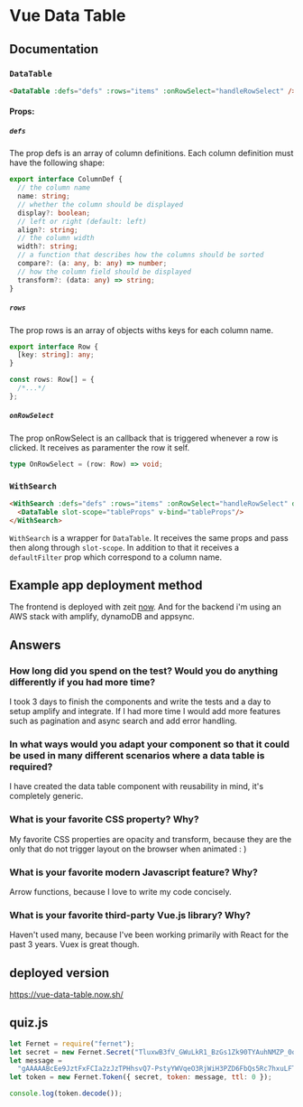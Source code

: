 # Vue Data Table

## Documentation

### `DataTable`

```html
<DataTable :defs="defs" :rows="items" :onRowSelect="handleRowSelect" />
```

#### Props:

##### `defs`

The prop defs is an array of column definitions. Each column definition must have the following shape:

```ts
export interface ColumnDef {
  // the column name
  name: string;
  // whether the column should be displayed
  display?: boolean;
  // left or right (default: left)
  align?: string;
  // the column width
  width?: string;
  // a function that describes how the columns should be sorted
  compare?: (a: any, b: any) => number;
  // how the column field should be displayed
  transform?: (data: any) => string;
}
```

##### `rows`

The prop rows is an array of objects withs keys for each column name.

```ts
export interface Row {
  [key: string]: any;
}

const rows: Row[] = {
  /*...*/
};
```

##### `onRowSelect`

The prop onRowSelect is an callback that is triggered whenever a row is clicked. It receives as paramenter the row it self.

```ts
type OnRowSelect = (row: Row) => void;
```

### `WithSearch`

```html
<WithSearch :defs="defs" :rows="items" :onRowSelect="handleRowSelect" defaultFilter="name">
  <DataTable slot-scope="tableProps" v-bind="tableProps"/>
</WithSearch>
```

`WithSearch` is a wrapper for `DataTable`. It receives the same props and pass then along through `slot-scope`. In addition to that it receives a `defaultFilter` prop which correspond to a column name.

## Example app deployment method

The frontend is deployed with zeit [now](https://now.sh). And for the backend i'm using an AWS stack with amplify, dynamoDB and appsync.

## Answers

### How long did you spend on the test? Would you do anything differently if you had more time?

I took 3 days to finish the components and write the tests and a day to setup amplify and integrate. If I had more time I would add more features such as pagination and async search and add error handling.

### In what ways would you adapt your component so that it could be used in many different scenarios where a data table is required?

I have created the data table component with reusability in mind, it's completely generic.

### What is your favorite CSS property? Why?

My favorite CSS properties are opacity and transform, because they are the only that do not trigger layout on the browser when animated : )

### What is your favorite modern Javascript feature? Why?

Arrow functions, because I love to write my code concisely.

### What is your favorite third-party Vue.js library? Why?

Haven't used many, because I've been working primarily with React for the past 3 years. Vuex is great though.

## deployed version

https://vue-data-table.now.sh/

## quiz.js

```js
let Fernet = require("fernet");
let secret = new Fernet.Secret("TluxwB3fV_GWuLkR1_BzGs1Zk90TYAuhNMZP_0q4WyM=");
let message =
  "gAAAAABcEe9JztFxFCIa2zJzTPHhsvQ7-PstyYWVqeO3RjWiH3PZD6FbQs5Rc7hxuLFTZNUNNsWU-cFOZxnLk5jS-vtTbYmyfhXCNc2fN2xrwvLyQ1dtQY5LY_muPbYXJh1Oc4A2WFGKzY9-XRhJy4mYjr0By3mZohh7BEw96Js1q7mwl4tvrvBhFZLNIdH8zc0d-hImg2SG";
let token = new Fernet.Token({ secret, token: message, ttl: 0 });

console.log(token.decode());
```
